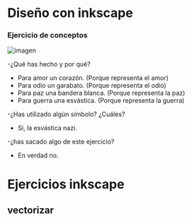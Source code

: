 # Diseño con inkscape


### Ejercicio de conceptos  

![imagen](https://user-images.githubusercontent.com/78345756/112288153-576d7280-8c8d-11eb-9f47-9bc1d6f658ed.png)

-¿Qué has hecho y por qué?

- Para amor un corazón. (Porque representa el amor)
- Para odio un garabato. (Porque representa el odio)
- Para paz una bandera blanca. (Porque representa la paz)
- Para guerra una esvástica. (Porque representa la guerra)

-¿Has utilizado algún símbolo? ¿Cuáles?
- Si, la esvástica nazi.

-¿has sacado algo de este ejercicio? 
- En verdad no.

# Ejercicios inkscape

## vectorizar

[](https://github.com/Jsamapro/Soldadura-y-diseno/blob/main/leonrosabonheur%20%7C%20vectorizado.jpg.svg)

[](https://github.com/Jsamapro/Soldadura-y-diseno/blob/main/jaime2.png)

[](https://github.com/Jsamapro/Soldadura-y-diseno/blob/main/leon%203.svg)

[](https://github.com/Jsamapro/Soldadura-y-diseno/blob/main/leon%204.svg)
